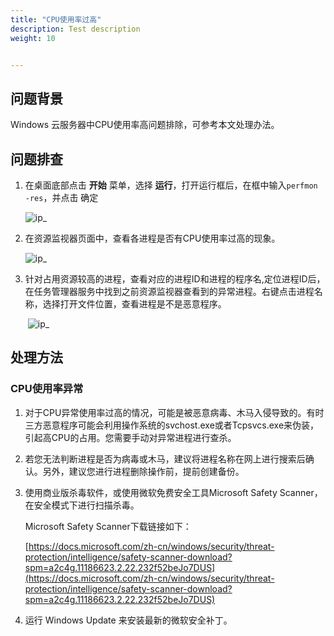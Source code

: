 ```yaml
---
title: "CPU使用率过高"
description: Test description
weight: 10


---
```


## 问题背景

Windows 云服务器中CPU使用率高问题排除，可参考本文处理办法。

## 问题排查

1. 在桌面底部点击 **开始** 菜单，选择 **运行**，打开运行框后，在框中输入`perfmon -res`，并点击 确定

    ![ip_](../../../_images/windows_ip1.png)

2. 在资源监视器页面中，查看各进程是否有CPU使用率过高的现象。

    ![ip_](../../../_images/windows_ip2.png)

3. 针对占用资源较高的进程，查看对应的进程ID和进程的程序名,定位进程ID后，在任务管理器服务中找到之前资源监视器查看到的异常进程。右键点击进程名称，选择打开文件位置，查看进程是不是恶意程序。

   ​    ![ip_](../../../_images/windows_ip3.png)

## 处理方法

### CPU使用率异常

1. 对于CPU异常使用率过高的情况，可能是被恶意病毒、木马入侵导致的。有时三方恶意程序可能会利用操作系统的svchost.exe或者Tcpsvcs.exe来伪装，引起高CPU的占用。您需要手动对异常进程进行查杀。

2. 若您无法判断进程是否为病毒或木马，建议将进程名称在网上进行搜索后确认。另外，建议您进行进程删除操作前，提前创建备份。

3. 使用商业版杀毒软件，或使用微软免费安全工具Microsoft Safety Scanner，在安全模式下进行扫描杀毒。

   Microsoft Safety Scanner下载链接如下：

   [https://docs.microsoft.com/zh-cn/windows/security/threat-protection/intelligence/safety-scanner-download?spm=a2c4g.11186623.2.22.232f52beJo7DUS](https://docs.microsoft.com/zh-cn/windows/security/threat-protection/intelligence/safety-scanner-download?spm=a2c4g.11186623.2.22.232f52beJo7DUS)

4. 运行 Windows Update 来安装最新的微软安全补丁。

